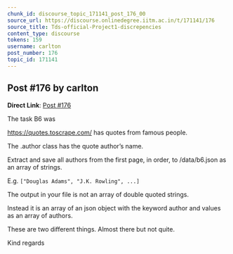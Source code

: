 ```yaml
---
chunk_id: discourse_topic_171141_post_176_00
source_url: https://discourse.onlinedegree.iitm.ac.in/t/171141/176
source_title: Tds-official-Project1-discrepencies
content_type: discourse
tokens: 159
username: carlton
post_number: 176
topic_id: 171141
---
```


## Post #176 by carlton

**Direct Link**: [Post #176](https://discourse.onlinedegree.iitm.ac.in/t/171141/176)

The task B6 was

https://quotes.toscrape.com/ has quotes from famous people.

The .author class has the quote author’s name.

Extract and save all authors from the first page, in order, to /data/b6.json as an array of strings.

E.g. `["Douglas Adams", "J.K. Rowling", ...]`

The output in your file is not an array of double quoted strings.

Instead it is an array of an json object with the keyword author and values as an array of authors.

These are two different things. Almost there but not quite.

Kind regards
